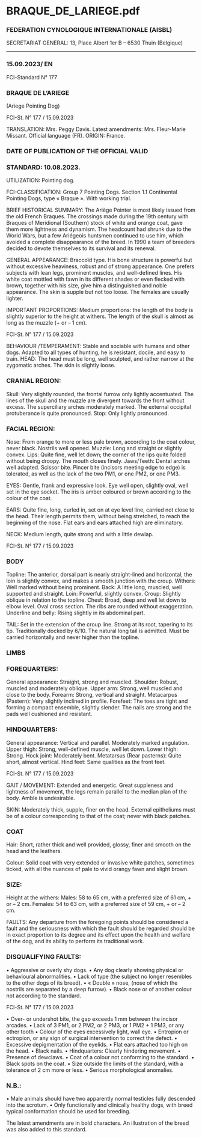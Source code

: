 # BRAQUE_DE_LARIEGE.pdf


### FEDERATION CYNOLOGIQUE INTERNATIONALE (AISBL)


SECRETARIAT GENERAL: 13, Place Albert 1er  B – 6530 Thuin (Belgique)
______________________________________________________________________________

### 15.09.2023/ EN



FCI-Standard N° 177

### BRAQUE DE L’ARIEGE


(Ariege Pointing Dog)




FCI-St. N° 177 / 15.09.2023

TRANSLATION: Mrs. Peggy Davis.  Latest amendments: Mrs.
Fleur-Marie Missant.  Official language (FR).
ORIGIN: France.

### DATE OF PUBLICATION OF THE OFFICIAL VALID



### STANDARD: 10.08.2023.



UTILIZATION: Pointing dog.

FCI-CLASSIFICATION:  Group 7
Pointing Dogs.
Section 1.1 Continental Pointing
Dogs, type « Braque ».
With working trial.

BRIEF HISTORICAL SUMMARY: The Ariège Pointer is most
likely issued from the old French Braques. The crossings made
during the 19th century with Braques of Meridional (Southern) stock
of white and orange coat, gave them more lightness and dynamism.
The headcount had shrunk due to the World Wars, but a few
Ariégeois huntsmen continued to use him, which avoided a complete
disappearance of the breed. In 1990 a team of breeders decided to
devote themselves to its survival and its renewal.

GENERAL APPEARANCE: Braccoïd type. His bone structure is
powerful but without excessive heaviness, robust and of strong
appearance. One prefers subjects with lean legs, prominent muscles,
and well-defined lines. His white coat mottled with fawn in its
different shades or even flecked with brown, together with his size,
give him a distinguished and noble appearance. The skin is
supple but not too loose. The females are usually lighter.

IMPORTANT PROPORTIONS: Medium proportions: the length
of the body is slightly superior to the height at withers. The length
of the skull is almost as long as the muzzle (+ or – 1 cm).



FCI-St. N° 177 / 15.09.2023

BEHAVIOUR /TEMPERAMENT: Stable and sociable with
humans and other dogs. Adapted to all types of hunting, he is
resistant, docile, and easy to train.
HEAD: The head must be long, well sculpted, and rather narrow
at the zygomatic arches. The skin is slightly loose.

### CRANIAL REGION:


Skull: Very slightly rounded, the frontal furrow only lightly
accentuated. The lines of the skull and the muzzle are divergent
towards the front without excess.
The superciliary arches moderately marked. The external occipital
protuberance is quite pronounced.
Stop: Only lightly pronounced.

### FACIAL REGION:


Nose: From orange to more or less pale brown, according to the coat
colour, never black. Nostrils well opened.
Muzzle: Long and straight or slightly convex.
Lips: Quite fine, well let down; the corner of the lips quite folded
without being droopy. The mouth closes finely.
Jaws/Teeth: Dental arches well adapted. Scissor bite. Pincer bite
(incisors meeting edge to edge) is tolerated, as well as the lack of
the two PM1, or one PM2, or one PM3.

EYES: Gentle, frank and expressive look. Eye well open, slightly
oval, well set in the eye socket. The iris is amber coloured or brown
according to the colour of the coat.

EARS: Quite fine, long, curled in, set on at eye level line, carried not
close to the head. Their length permits them, without being stretched,
to reach the beginning of the nose. Flat ears and ears attached high
are eliminatory.

NECK: Medium length, quite strong and with a little dewlap.



FCI-St. N° 177 / 15.09.2023


### BODY



Topline: The anterior, dorsal part is nearly straight-lined and
horizontal, the loin is slightly convex, and makes a smooth junction
with the croup.
Withers: Well marked without being prominent.
Back: A little long, muscled, well supported and straight.
Loin: Powerful, slightly convex.
Croup: Slightly oblique in relation to the topline.
Chest: Broad, deep and well let down to elbow level. Oval cross
section. The ribs are rounded without exaggeration.
Underline and belly: Rising slightly in its abdominal part.

TAIL: Set in the extension of the croup line. Strong at its root,
tapering to its tip. Traditionally docked by 6/10. The natural long
tail is admitted. Must be carried horizontally and never higher than
the topline.

### LIMBS



### FOREQUARTERS:


General appearance: Straight, strong and muscled.
Shoulder: Robust, muscled and moderately oblique.
Upper arm: Strong, well muscled and close to the body.
Forearm: Strong, vertical and straight.
Metacarpus (Pastern): Very slightly inclined in profile.
Forefeet: The toes are tight and forming a compact ensemble,
slightly slender. The nails are strong and the pads well cushioned
and resistant.

### HINDQUARTERS:


General appearance: Vertical and parallel. Moderately marked
angulation.
Upper thigh: Strong, well-defined muscle, well let down.
Lower thigh: Strong.
Hock joint: Moderately bent.
Metatarsus (Rear pasterns): Quite short, almost vertical.
Hind feet: Same qualities as the front feet.


FCI-St. N° 177 / 15.09.2023

GAIT / MOVEMENT: Extended and energetic. Great suppleness
and lightness of movement, the legs remain parallel to the median
plan of the body. Amble is undesirable.

SKIN: Moderately thick, supple, finer on the head. External
epitheliums must be of a colour corresponding to that of the coat;
never with black patches.

### COAT


Hair: Short, rather thick and well provided, glossy, finer and
smooth on the head and the leathers.

Colour: Solid coat with very extended or invasive white patches,
sometimes ticked, with all the nuances of pale to vivid orangy
fawn and slight brown.

### SIZE:


Height at the withers:
Males: 58 to 65 cm, with a preferred size of 61 cm, + or – 2 cm.
Females: 54 to 63 cm, with a preferred size of 59 cm, + or – 2 cm.

FAULTS: Any departure from the foregoing points should be
considered a fault and the seriousness with which the fault should be
regarded should be in exact proportion to its degree and its effect
upon the health and welfare of the dog, and its ability to perform
its traditional work.

### DISQUALIFYING FAULTS:


• Aggressive or overly shy dogs.
• Any dog clearly showing physical or behavioural abnormalities.
• Lack of type (the subject no longer resembles to the other dogs
of its breed).
• « Double » nose, (nose of which the nostrils are separated by
a deep furrow).
• Black nose or of another colour not according to the standard.



FCI-St. N° 177 / 15.09.2023

• Over- or undershot bite, the gap exceeds 1 mm between the
incisor arcades.
•  Lack of 3 PM1, or 2 PM2, or 2 PM3, or 1 PM2 + 1 PM3, or any
other tooth
• Colour of the eyes excessively light, wall eye.
• Entropion or ectropion, or any sign of surgical intervention to
correct the defect.
• Excessive depigmentation of the eyelids.
• Flat ears attached too high on the head.
• Black nails.
• Hindquarters: Clearly hindering movement.
• Presence of dewclaws.
• Coat of a colour not conforming to the standard.
• Black spots on the coat.
• Size outside the limits of the standard, with a tolerance of 2 cm
more or less.
• Serious morphological anomalies.

### N.B.:


• Male animals should have two apparently normal testicles fully
descended into the scrotum.
• Only functionally and clinically healthy dogs, with breed typical
conformation should be used for breeding.

The latest amendments are in bold characters.
An illustration of the breed was also added to this standard.




